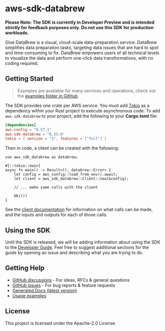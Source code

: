 # aws-sdk-databrew

**Please Note: The SDK is currently in Developer Preview and is intended strictly for
feedback purposes only. Do not use this SDK for production workloads.**

Glue DataBrew is a visual, cloud-scale data-preparation service. DataBrew simplifies data preparation tasks, targeting data issues that are hard to spot and time-consuming to fix. DataBrew empowers users of all technical levels to visualize the data and perform one-click data transformations, with no coding required.

## Getting Started

> Examples are available for many services and operations, check out the
> [examples folder in GitHub](https://github.com/awslabs/aws-sdk-rust/tree/main/examples).

The SDK provides one crate per AWS service. You must add [Tokio](https://crates.io/crates/tokio)
as a dependency within your Rust project to execute asynchronous code. To add `aws-sdk-databrew` to
your project, add the following to your **Cargo.toml** file:

```toml
[dependencies]
aws-config = "0.57.1"
aws-sdk-databrew = "0.35.0"
tokio = { version = "1", features = ["full"] }
```

Then in code, a client can be created with the following:

```rust,no_run
use aws_sdk_databrew as databrew;

#[::tokio::main]
async fn main() -> Result<(), databrew::Error> {
    let config = aws_config::load_from_env().await;
    let client = aws_sdk_databrew::Client::new(&config);

    // ... make some calls with the client

    Ok(())
}
```

See the [client documentation](https://docs.rs/aws-sdk-databrew/latest/aws_sdk_databrew/client/struct.Client.html)
for information on what calls can be made, and the inputs and outputs for each of those calls.

## Using the SDK

Until the SDK is released, we will be adding information about using the SDK to the
[Developer Guide](https://docs.aws.amazon.com/sdk-for-rust/latest/dg/welcome.html). Feel free to suggest
additional sections for the guide by opening an issue and describing what you are trying to do.

## Getting Help

* [GitHub discussions](https://github.com/awslabs/aws-sdk-rust/discussions) - For ideas, RFCs & general questions
* [GitHub issues](https://github.com/awslabs/aws-sdk-rust/issues/new/choose) - For bug reports & feature requests
* [Generated Docs (latest version)](https://awslabs.github.io/aws-sdk-rust/)
* [Usage examples](https://github.com/awslabs/aws-sdk-rust/tree/main/examples)

## License

This project is licensed under the Apache-2.0 License.

